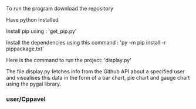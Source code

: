 To run the program download the repository

Have python installed

Install pip using : 'get_pip.py'

Install the dependencies using this command : 'py -m pip install -r pippackage.txt'

Here is the command to run the project: 'display.py'

The file display.py fetches info from the Github API about a specified user and visualises this data in the form of a bar chart, pie chart and gauge chart using the pygal library.

### user/Cppavel

